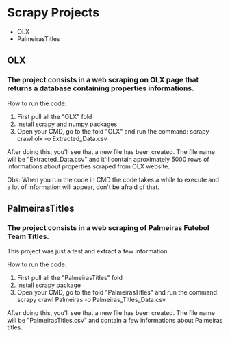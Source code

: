 # Scrapy Projects
- OLX
- PalmeirasTitles

## OLX 

### The project consists in a web scraping on OLX page that returns a database containing properties informations.

How to run the code:

1. First pull all the "OLX" fold
2. Install scrapy and numpy packages
3. Open your CMD, go to the fold "OLX" and run the command: scrapy crawl olx -o Extracted_Data.csv

After doing this, you'll see that a new file has been created. The file name will be "Extracted_Data.csv" and it'll contain aproximately 5000 rows of informations about properties scraped from OLX website.

Obs: When you run the code in CMD the code takes a while to execute and a lot of information will appear, don't be afraid of that.

## PalmeirasTitles

### The project consists in a web scraping of Palmeiras Futebol Team Titles.

This project was just a test and extract a few information.

How to run the code:

1. First pull all the "PalmeirasTitles" fold
2. Install scrapy package
3. Open your CMD, go to the fold "PalmeirasTitles" and run the command: scrapy crawl Palmeiras -o Palmeiras_Titles_Data.csv

After doing this, you'll see that a new file has been created. The file name will be "PalmeirasTitles.csv" and contain a few informations about Palmeiras titles.